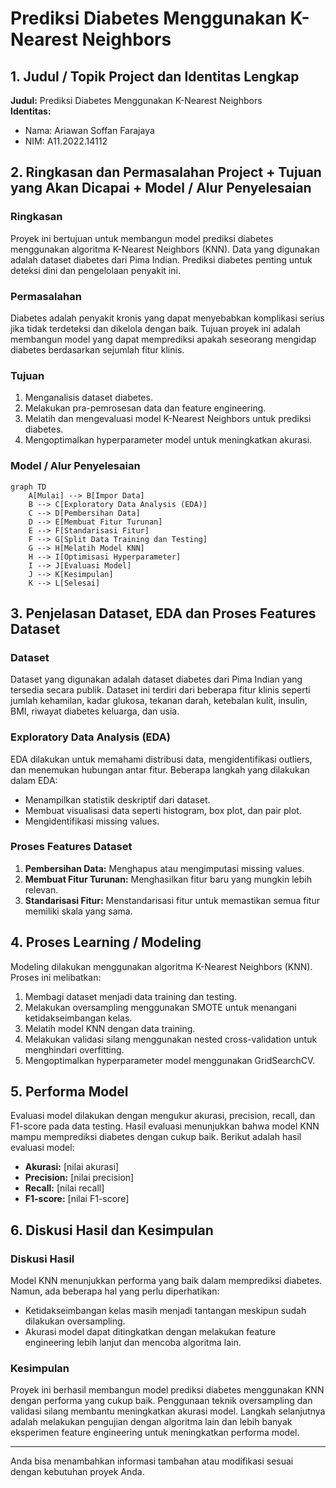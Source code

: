 # Prediksi Diabetes Menggunakan K-Nearest Neighbors

## 1. Judul / Topik Project dan Identitas Lengkap
**Judul:** Prediksi Diabetes Menggunakan K-Nearest Neighbors  
**Identitas:**  
- Nama: Ariawan Soffan Farajaya
- NIM: A11.2022.14112

## 2. Ringkasan dan Permasalahan Project + Tujuan yang Akan Dicapai + Model / Alur Penyelesaian
### Ringkasan
Proyek ini bertujuan untuk membangun model prediksi diabetes menggunakan algoritma K-Nearest Neighbors (KNN). Data yang digunakan adalah dataset diabetes dari Pima Indian. Prediksi diabetes penting untuk deteksi dini dan pengelolaan penyakit ini.

### Permasalahan
Diabetes adalah penyakit kronis yang dapat menyebabkan komplikasi serius jika tidak terdeteksi dan dikelola dengan baik. Tujuan proyek ini adalah membangun model yang dapat memprediksi apakah seseorang mengidap diabetes berdasarkan sejumlah fitur klinis.

### Tujuan
1. Menganalisis dataset diabetes.
2. Melakukan pra-pemrosesan data dan feature engineering.
3. Melatih dan mengevaluasi model K-Nearest Neighbors untuk prediksi diabetes.
4. Mengoptimalkan hyperparameter model untuk meningkatkan akurasi.

### Model / Alur Penyelesaian

```mermaid
graph TD
    A[Mulai] --> B[Impor Data]
    B --> C[Exploratory Data Analysis (EDA)]
    C --> D[Pembersihan Data]
    D --> E[Membuat Fitur Turunan]
    E --> F[Standarisasi Fitur]
    F --> G[Split Data Training dan Testing]
    G --> H[Melatih Model KNN]
    H --> I[Optimisasi Hyperparameter]
    I --> J[Evaluasi Model]
    J --> K[Kesimpulan]
    K --> L[Selesai]
```

## 3. Penjelasan Dataset, EDA dan Proses Features Dataset
### Dataset
Dataset yang digunakan adalah dataset diabetes dari Pima Indian yang tersedia secara publik. Dataset ini terdiri dari beberapa fitur klinis seperti jumlah kehamilan, kadar glukosa, tekanan darah, ketebalan kulit, insulin, BMI, riwayat diabetes keluarga, dan usia.

### Exploratory Data Analysis (EDA)
EDA dilakukan untuk memahami distribusi data, mengidentifikasi outliers, dan menemukan hubungan antar fitur. Beberapa langkah yang dilakukan dalam EDA:
- Menampilkan statistik deskriptif dari dataset.
- Membuat visualisasi data seperti histogram, box plot, dan pair plot.
- Mengidentifikasi missing values.

### Proses Features Dataset
1. **Pembersihan Data:** Menghapus atau mengimputasi missing values.
2. **Membuat Fitur Turunan:** Menghasilkan fitur baru yang mungkin lebih relevan.
3. **Standarisasi Fitur:** Menstandarisasi fitur untuk memastikan semua fitur memiliki skala yang sama.

## 4. Proses Learning / Modeling
Modeling dilakukan menggunakan algoritma K-Nearest Neighbors (KNN). Proses ini melibatkan:
1. Membagi dataset menjadi data training dan testing.
2. Melakukan oversampling menggunakan SMOTE untuk menangani ketidakseimbangan kelas.
3. Melatih model KNN dengan data training.
4. Melakukan validasi silang menggunakan nested cross-validation untuk menghindari overfitting.
5. Mengoptimalkan hyperparameter model menggunakan GridSearchCV.

## 5. Performa Model
Evaluasi model dilakukan dengan mengukur akurasi, precision, recall, dan F1-score pada data testing. Hasil evaluasi menunjukkan bahwa model KNN mampu memprediksi diabetes dengan cukup baik. Berikut adalah hasil evaluasi model:

- **Akurasi:** [nilai akurasi]
- **Precision:** [nilai precision]
- **Recall:** [nilai recall]
- **F1-score:** [nilai F1-score]

## 6. Diskusi Hasil dan Kesimpulan
### Diskusi Hasil
Model KNN menunjukkan performa yang baik dalam memprediksi diabetes. Namun, ada beberapa hal yang perlu diperhatikan:
- Ketidakseimbangan kelas masih menjadi tantangan meskipun sudah dilakukan oversampling.
- Akurasi model dapat ditingkatkan dengan melakukan feature engineering lebih lanjut dan mencoba algoritma lain.

### Kesimpulan
Proyek ini berhasil membangun model prediksi diabetes menggunakan KNN dengan performa yang cukup baik. Penggunaan teknik oversampling dan validasi silang membantu meningkatkan akurasi model. Langkah selanjutnya adalah melakukan pengujian dengan algoritma lain dan lebih banyak eksperimen feature engineering untuk meningkatkan performa model.

---

Anda bisa menambahkan informasi tambahan atau modifikasi sesuai dengan kebutuhan proyek Anda.
